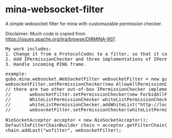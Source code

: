 # mina-websocket-filter
A simple websocket filter for mina with customazable permission checker. 

Disclaimer: Much code is copied from https://issues.apache.org/jira/browse/DIRMINA-907. 
<pre>
My work includes:
1. Change it from a ProtocolCodec to a filter, so that it can cooperate with other application level filters.
2. Add IPermissionChecker and three implementations of IPermissionChecker.
3. Handle incoming PING frame.
</pre>
<pre>
example:
gubo.mina.websocket.WebSocketFilter websocketFilter = new gubo.mina.websocket.WebSocketFilter();
websocketFilter.setPermissionChecker(new AllowAllPermissionChecker());
// there are two other out-of-box IPermissionChecker implementation:
//    	 websocketFilter.setPermissionChecker(new ForbidAllPermissionChecker());
// 		 WhiteListPermissionChecker whiteListPermissionChecker = new WhiteListPermissionChecker();
// 		 whiteListPermissionChecker.addWhiteList("http://localhost");
// 		 websocketFilter.setPermissionChecker(whiteListPermissionChecker);
 		
NioSocketAcceptor acceptor = new NioSocketAcceptor();
DefaultIoFilterChainBuilder chain = acceptor.getFilterChain();
chain.addLast("wsfilter", websocketFilter);
</pre>
